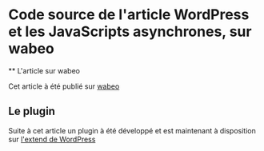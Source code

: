 Code source de l'article WordPress et les JavaScripts asynchrones, sur wabeo
========

** L'article sur wabeo

Cet article à été publié sur [wabeo](http://wabeo.fr/blog/wordpress-javascripts-asynchrones/) 

## Le plugin

Suite à cet article un plugin à été développé et est maintenant à disposition sur [l'extend de WordPress](http://wordpress.org/extend/plugins/wp-deferred-javascripts/)